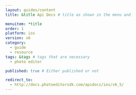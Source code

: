 ```yaml
---
layout: guides/content
title: &title Api Docs # title as shown in the menu and

menuitem: *title
order: 1
platform: ios
version: v6
category:
  - guide
  - resource
tags: &tags # tags that are necessary
  - photo editor

published: true # Either published or not

redirect_to:
  - http://docs.photoeditorsdk.com/apidocs/ios/v6_5/
---
```

